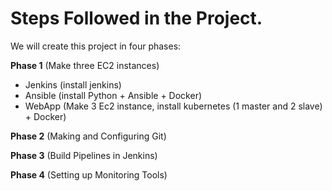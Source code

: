 # Steps Followed in the Project.

We will create this project in four phases:

**Phase 1** (Make three EC2 instances)
- Jenkins (install jenkins) 
- Ansible (install Python + Ansible + Docker)
- WebApp (Make 3 Ec2 instance, install kubernetes (1 master and 2 slave) + Docker)

**Phase 2** (Making and Configuring Git)

**Phase 3** (Build Pipelines in Jenkins)

**Phase 4** (Setting up Monitoring Tools)
